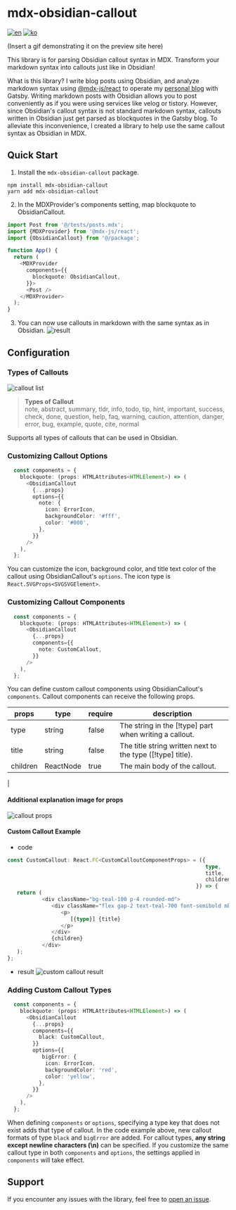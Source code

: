 # mdx-obsidian-callout
[![en](https://img.shields.io/badge/lang-en-7952F6.svg)](https://github.com/milk717/mdx-obsidian-callout#readme)
[![ko](https://img.shields.io/badge/lang-ko-55BCBB.svg)](https://github.com/milk717/mdx-obsidian-callout/blob/main/docs/README-KR.md)

(Insert a gif demonstrating it on the preview site here)

This library is for parsing Obsidian callout syntax in MDX.
Transform your markdown syntax into callouts just like in Obsidian!

What is this library?
I write blog posts using Obsidian, and analyze markdown syntax using [@mdx-js/react](https://www.npmjs.com/package/@mdx-js/react) to operate my [personal blog](https://www.milk717.com/) with Gatsby.
Writing markdown posts with Obsidian allows you to post conveniently as if you were using services like velog or tistory.
However, since Obsidian's callout syntax is not standard markdown syntax, callouts written in Obsidian just get parsed as blockquotes in the Gatsby blog.
To alleviate this inconvenience, I created a library to help use the same callout syntax as Obsidian in MDX.

## Quick Start
1. Install the `mdx-obsidian-callout` package.
```shell
npm install mdx-obsidian-callout
yarn add mdx-obsidian-callout
```
2. In the MDXProvider's components setting, map blockquote to ObsidianCallout.
```typescript jsx
import Post from '@/tests/posts.mdx';
import {MDXProvider} from '@mdx-js/react';
import {ObsidianCallout} from '@/package';

function App() {
  return (
    <MDXProvider
      components={{
        blockquote: ObsidianCallout,
      }}>
      <Post />
    </MDXProvider>
  );
}
```
3. You can now use callouts in markdown with the same syntax as in Obsidian.
   ![result](https://github.com/milk717/mdx-obsidian-callout/assets/57657868/138600fc-26db-42c9-bbc5-a3c3fa40a601)

## Configuration
### Types of Callouts
![callout list](https://github.com/milk717/mdx-obsidian-callout/assets/57657868/14c28d32-5399-423b-b3fd-19d3dda12afc)
> **Types of Callout**  
> note, abstract, summary, tldr, info, todo, tip, hint, important, success, check, done, question, help, faq, warning, caution, attention, danger, error, bug, example, quote, cite, normal

Supports all types of callouts that can be used in Obsidian.

### Customizing Callout Options
```typescript jsx
  const components = {
    blockquote: (props: HTMLAttributes<HTMLElement>) => (
      <ObsidianCallout
        {...props}
        options={{
          note: {
            icon: ErrorIcon,
            backgroundColor: '#fff',
            color: '#000',
          },
        }}
      />
    ),
  };
```
You can customize the icon, background color, and title text color of the callout using ObsidianCallout's `options`.
The icon type is `React.SVGProps<SVGSVGElement>`.
### Customizing Callout Components
```typescript jsx
  const components = {
    blockquote: (props: HTMLAttributes<HTMLElement>) => (
      <ObsidianCallout
        {...props}
        components={{
          note: CustomCallout,
        }}
      />
    ),
  };
```
You can define custom callout components using ObsidianCallout's `components`.
Callout components can receive the following props.

| props    | type      | require | description                                                |
|----------|-----------|---------|------------------------------------------------------------|
| type     | string    | false   | The string in the [!type] part when writing a callout.     |
| title    | string    | false   | The title string written next to the type ([!type] title). |
| children | ReactNode | true    | The main body of the callout.                              |
|

#### Additional explanation image for props
![callout props](https://github.com/milk717/mdx-obsidian-callout/assets/57657868/359631e2-a086-46fd-971a-f658c9854439)

#### Custom Callout Example
- code 
```typescript jsx
const CustomCallout: React.FC<CustomCalloutComponentProps> = ({
                                                               type,
                                                               title,
                                                               children,
                                                            }) => {
   return (
           <div className="bg-teal-100 p-4 rounded-md">
              <div className="flex gap-2 text-teal-700 font-semibold mb-4">
                 <p>
                    [{type}] {title}
                 </p>
              </div>
              {children}
           </div>
   );
};
```
- result
  ![custom callout result](https://github.com/milk717/mdx-obsidian-callout/assets/57657868/b8699629-35b6-4359-9963-4b73df6ffb6c)
### Adding Custom Callout Types
```typescript jsx
  const components = {
    blockquote: (props: HTMLAttributes<HTMLElement>) => (
      <ObsidianCallout
        {...props}
        components={{
          black: CustomCallout,
        }}
        options={{
           bigError: {
            icon: ErrorIcon,
            backgroundColor: 'red',
            color: 'yellow',
          },
        }}
      />
    ),
  };
```
When defining `components` or `options`, specifying a type key that does not exist adds that type of callout.
In the code example above, new callout formats of type `black` and `bigError` are added.
For callout types, **any string except newline characters (\n)** can be specified.
If you customize the same callout type in both `components` and `options`, the settings applied in `components` will take effect.
## Support
If you encounter any issues with the library, feel free to [open an issue](https://github.com/milk717/mdx-obsidian-callout/issues).
